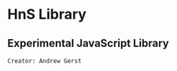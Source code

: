 HnS Library
========
Experimental JavaScript Library
-------------------------------
`Creator: Andrew Gerst`